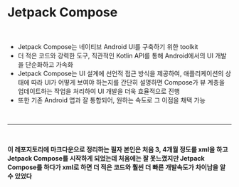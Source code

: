 # Jetpack Compose

<br>

* Jetpack Compose는 네이티브 Android UI를 구축하기 위한 toolkit
* 더 적은 코드와 강력한 도구, 직관적인 Kotlin API를 통해 Android에서의 UI 개발을 단순화하고 가속화
* Jetpack Compose는 UI 설계에 선언적 접근 방식을 제공하여, 애플리케이션의 상태에 따라 UI가 어떻게 보여야 하는지를 간단히 설명하면 Compose가 뷰 계층을 업데이트하는 작업을 처리하여 UI 개발을 더욱 효율적으로 진행
* 또한 기존 Android 앱과 잘 통합되어, 원하는 속도로 그 이점을 채택 가능

<br>

* * *

<br>

**이 레포지토리에 마크다운으로 정리하는 필자 본인은 처음 3, 4개월 정도를 xml을 하고 Jetpack Compose를 시작하게 되었는데 처음에는 잘 못느꼈지만 Jetpack Compose를 하다가 xml로 하면 더 적은 코드와 훨씬 더 빠른 개발속도가 차이남을 알 수 있었다**